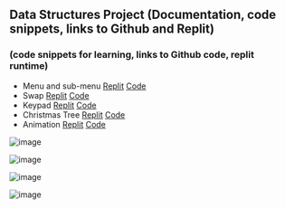 ## Data Structures Project (Documentation, code snippets, links to Github and Replit)
### (code snippets for learning, links to Github code, replit runtime)



- Menu and sub-menu [Replit](https://replit.com/@shrutiapcsp/Menu-and-sub-menu#main.py) [Code](https://github.com/shrutiapcsp/Shruti-Individual-/blob/main/templates/menu.py)
- Swap [Replit](https://replit.com/@shrutiapcsp/swap#main.py) [Code](https://github.com/shrutiapcsp/Shruti-Individual-/blob/main/templates/swap.py)
- Keypad [Replit](https://replit.com/@shrutiapcsp/keypad#main.py) [Code](https://github.com/shrutiapcsp/Shruti-Individual-/blob/main/templates/keypad.py)
- Christmas Tree [Replit](https://replit.com/@shrutiapcsp/christmas#main.py) [Code](https://github.com/shrutiapcsp/Shruti-Individual-/blob/main/templates/Tree.py)
- Animation [Replit](https://replit.com/@shrutiapcsp/animation#main.py) [Code](https://github.com/shrutiapcsp/Shruti-Individual-/blob/main/templates/animation.py)

![image](https://user-images.githubusercontent.com/89223650/157573109-d423a806-cba4-4b01-95a5-68252827e6bc.png)

![image](https://user-images.githubusercontent.com/89223650/157573195-1af01281-15a6-4eb0-8fe8-57ac4552dc7f.png)

![image](https://user-images.githubusercontent.com/89223650/157573303-a3ca43c8-39a0-4929-bd40-8cc6686392b9.png)

![image](https://user-images.githubusercontent.com/89223650/157575085-2ee8a6f7-2380-4305-8f8d-e0d1aae34b36.png)
